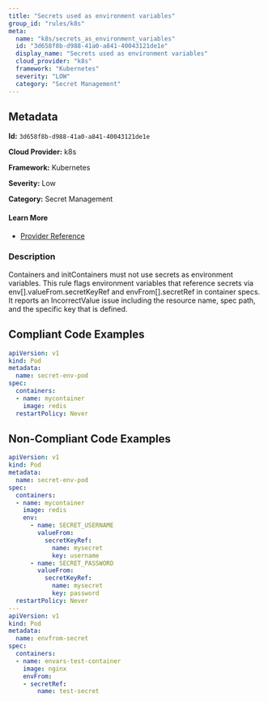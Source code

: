 ```yaml
---
title: "Secrets used as environment variables"
group_id: "rules/k8s"
meta:
  name: "k8s/secrets_as_environment_variables"
  id: "3d658f8b-d988-41a0-a841-40043121de1e"
  display_name: "Secrets used as environment variables"
  cloud_provider: "k8s"
  framework: "Kubernetes"
  severity: "LOW"
  category: "Secret Management"
---
```

## Metadata

**Id:** `3d658f8b-d988-41a0-a841-40043121de1e`

**Cloud Provider:** k8s

**Framework:** Kubernetes

**Severity:** Low

**Category:** Secret Management

#### Learn More

 - [Provider Reference](https://kubernetes.io/docs/concepts/configuration/secret/#using-secrets-as-environment-variables)

### Description

 Containers and initContainers must not use secrets as environment variables. This rule flags environment variables that reference secrets via env[].valueFrom.secretKeyRef and envFrom[].secretRef in container specs. It reports an IncorrectValue issue including the resource name, spec path, and the specific key that is defined.


## Compliant Code Examples
```yaml
apiVersion: v1
kind: Pod
metadata:
  name: secret-env-pod
spec:
  containers:
  - name: mycontainer
    image: redis
  restartPolicy: Never
```
## Non-Compliant Code Examples
```yaml
apiVersion: v1
kind: Pod
metadata:
  name: secret-env-pod
spec:
  containers:
  - name: mycontainer
    image: redis
    env:
      - name: SECRET_USERNAME
        valueFrom:
          secretKeyRef:
            name: mysecret
            key: username
      - name: SECRET_PASSWORD
        valueFrom:
          secretKeyRef:
            name: mysecret
            key: password
  restartPolicy: Never
---
apiVersion: v1
kind: Pod
metadata:
  name: envfrom-secret
spec:
  containers:
  - name: envars-test-container
    image: nginx
    envFrom:
    - secretRef:
        name: test-secret
```